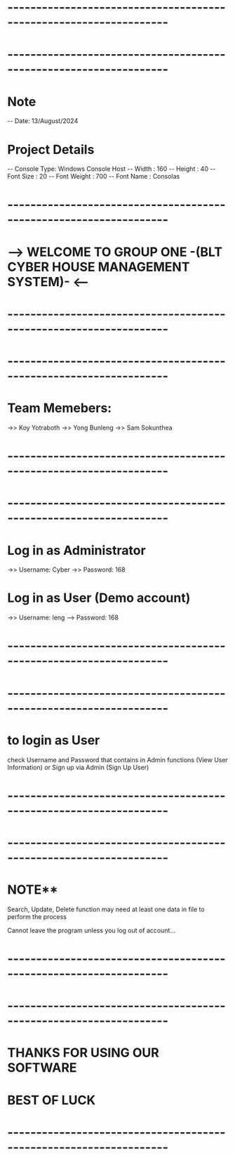 # ------------------------------------------------------------------
# ------------------------------------------------------------------
# Note
-- Date: 13/August/2024


# Project Details 
-- Console Type: Windows Console Host
-- Width       : 160
-- Height      : 40
-- Font Size   : 20
-- Font Weight : 700
-- Font Name   : Consolas


# ------------------------------------------------------------------
# --> WELCOME TO GROUP ONE -(BLT CYBER HOUSE MANAGEMENT SYSTEM)- <--
# ------------------------------------------------------------------


# ------------------------------------------------------------------
# Team Memebers:
 ->> Koy Yotraboth
 ->> Yong Bunleng
 ->> Sam Sokunthea
# ------------------------------------------------------------------


# ------------------------------------------------------------------
# Log in as Administrator
 ->> Username: Cyber
 ->> Password: 168

# Log in as User (Demo account)
 ->> Username: leng
 --> Password: 168
# ------------------------------------------------------------------


# ------------------------------------------------------------------
# to login as User
check Username and Password that contains in Admin functions 
(View User Information) or Sign up via Admin (Sign Up User)
# ------------------------------------------------------------------


# ------------------------------------------------------------------
# NOTE**
Search, Update, Delete function may need at least one data in file
to perform the process

Cannot leave the program unless you log out of account...
# ------------------------------------------------------------------


# ------------------------------------------------------------------
# THANKS FOR USING OUR SOFTWARE
# BEST OF LUCK
# ------------------------------------------------------------------